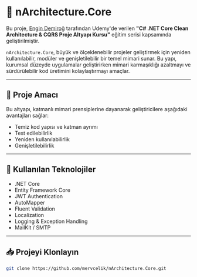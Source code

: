 # 🧱 nArchitecture.Core

Bu proje, [Engin Demiroğ](https://www.udemy.com/user/engindemiro/) tarafından Udemy'de verilen **"C# .NET Core Clean Architecture & CQRS Proje Altyapı Kursu"** eğitim serisi kapsamında geliştirilmiştir.

`nArchitecture.Core`, büyük ve ölçeklenebilir projeler geliştirmek için yeniden kullanılabilir, modüler ve genişletilebilir bir temel mimari sunar. Bu yapı, kurumsal düzeyde uygulamalar geliştirirken mimari karmaşıklığı azaltmayı ve sürdürülebilir kod üretimini kolaylaştırmayı amaçlar.

---

## 🎯 Proje Amacı

Bu altyapı, katmanlı mimari prensiplerine dayanarak geliştiricilere aşağıdaki avantajları sağlar:
- Temiz kod yapısı ve katman ayrımı
- Test edilebilirlik
- Yeniden kullanılabilirlik
- Genişletilebilirlik

---

## 🧠 Kullanılan Teknolojiler

- .NET Core
- Entity Framework Core
- JWT Authentication
- AutoMapper
- Fluent Validation
- Localization
- Logging & Exception Handling
- MailKit / SMTP

---


## 📥 Projeyi Klonlayın

```bash
git clone https://github.com/mervcelik/nArchitecture.Core.git
